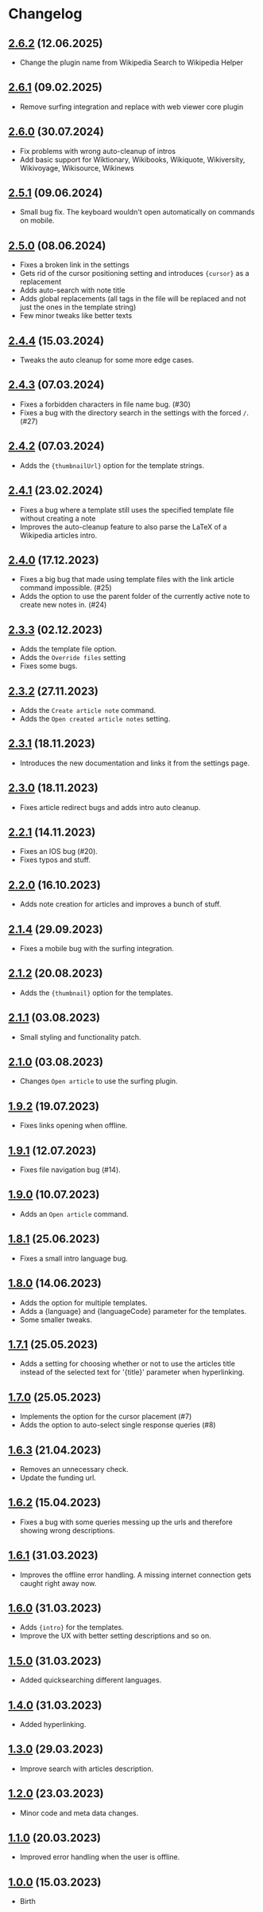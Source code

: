 # Changelog

## [2.6.2](https://github.com/StrangeGirlMurph/obsidian-wikipedia-helper/releases/tag/2.6.2) (12.06.2025)

- Change the plugin name from Wikipedia Search to Wikipedia Helper

## [2.6.1](https://github.com/StrangeGirlMurph/obsidian-wikipedia-helper/releases/tag/2.6.1) (09.02.2025)

- Remove surfing integration and replace with web viewer core plugin

## [2.6.0](https://github.com/StrangeGirlMurph/obsidian-wikipedia-helper/releases/tag/2.6.0) (30.07.2024)

- Fix problems with wrong auto-cleanup of intros
- Add basic support for Wiktionary, Wikibooks, Wikiquote, Wikiversity, Wikivoyage, Wikisource, Wikinews 

## [2.5.1](https://github.com/StrangeGirlMurph/obsidian-wikipedia-helper/releases/tag/2.5.1) (09.06.2024)

- Small bug fix. The keyboard wouldn't open automatically on commands on mobile.

## [2.5.0](https://github.com/StrangeGirlMurph/obsidian-wikipedia-helper/releases/tag/2.5.0) (08.06.2024)

- Fixes a broken link in the settings
- Gets rid of the cursor positioning setting and introduces `{cursor}` as a replacement
- Adds auto-search with note title
- Adds global replacements (all tags in the file will be replaced and not just the ones in the template string)
- Few minor tweaks like better texts

## [2.4.4](https://github.com/StrangeGirlMurph/obsidian-wikipedia-helper/releases/tag/2.4.4) (15.03.2024)

- Tweaks the auto cleanup for some more edge cases.

## [2.4.3](https://github.com/StrangeGirlMurph/obsidian-wikipedia-helper/releases/tag/2.4.3) (07.03.2024)

- Fixes a forbidden characters in file name bug. (#30)
- Fixes a bug with the directory search in the settings with the forced `/`. (#27)

## [2.4.2](https://github.com/StrangeGirlMurph/obsidian-wikipedia-helper/releases/tag/2.4.2) (07.03.2024)

- Adds the `{thumbnailUrl}` option for the template strings.

## [2.4.1](https://github.com/StrangeGirlMurph/obsidian-wikipedia-helper/releases/tag/2.4.1) (23.02.2024)

- Fixes a bug where a template still uses the specified template file without creating a note
- Improves the auto-cleanup feature to also parse the LaTeX of a Wikipedia articles intro.

## [2.4.0](https://github.com/StrangeGirlMurph/obsidian-wikipedia-helper/releases/tag/2.4.0) (17.12.2023)

- Fixes a big bug that made using template files with the link article command impossible. (#25)
- Adds the option to use the parent folder of the currently active note to create new notes in. (#24)

## [2.3.3](https://github.com/StrangeGirlMurph/obsidian-wikipedia-helper/releases/tag/2.3.3) (02.12.2023)

- Adds the template file option.
- Adds the `Override files` setting
- Fixes some bugs.

## [2.3.2](https://github.com/StrangeGirlMurph/obsidian-wikipedia-helper/releases/tag/2.3.2) (27.11.2023)

- Adds the `Create article note` command.
- Adds the `Open created article notes` setting.

## [2.3.1](https://github.com/StrangeGirlMurph/obsidian-wikipedia-helper/releases/tag/2.3.1) (18.11.2023)

- Introduces the new documentation and links it from the settings page.

## [2.3.0](https://github.com/StrangeGirlMurph/obsidian-wikipedia-helper/releases/tag/2.3.0) (18.11.2023)

- Fixes article redirect bugs and adds intro auto cleanup.

## [2.2.1](https://github.com/StrangeGirlMurph/obsidian-wikipedia-helper/releases/tag/2.2.1) (14.11.2023)

- Fixes an IOS bug (#20).
- Fixes typos and stuff.

## [2.2.0](https://github.com/StrangeGirlMurph/obsidian-wikipedia-helper/releases/tag/2.2.0) (16.10.2023)

- Adds note creation for articles and improves a bunch of stuff.

## [2.1.4](https://github.com/StrangeGirlMurph/obsidian-wikipedia-helper/releases/tag/2.1.4) (29.09.2023)

- Fixes a mobile bug with the surfing integration.

## [2.1.2](https://github.com/StrangeGirlMurph/obsidian-wikipedia-helper/releases/tag/2.1.2) (20.08.2023)

- Adds the `{thumbnail}` option for the templates.

## [2.1.1](https://github.com/StrangeGirlMurph/obsidian-wikipedia-helper/releases/tag/2.1.1) (03.08.2023)

- Small styling and functionality patch.

## [2.1.0](https://github.com/StrangeGirlMurph/obsidian-wikipedia-helper/releases/tag/2.1.0) (03.08.2023)

- Changes `Open article` to use the surfing plugin.

## [1.9.2](https://github.com/StrangeGirlMurph/obsidian-wikipedia-helper/releases/tag/1.9.2) (19.07.2023)

- Fixes links opening when offline.

## [1.9.1](https://github.com/StrangeGirlMurph/obsidian-wikipedia-helper/releases/tag/1.9.1) (12.07.2023)

- Fixes file navigation bug (#14).

## [1.9.0](https://github.com/StrangeGirlMurph/obsidian-wikipedia-helper/releases/tag/1.9.0) (10.07.2023)

- Adds an `Open article` command.

## [1.8.1](https://github.com/StrangeGirlMurph/obsidian-wikipedia-helper/releases/tag/1.8.1) (25.06.2023)

- Fixes a small intro language bug.

## [1.8.0](https://github.com/StrangeGirlMurph/obsidian-wikipedia-helper/releases/tag/1.8.0) (14.06.2023)

- Adds the option for multiple templates.
- Adds a {language} and {languageCode} parameter for the templates.
- Some smaller tweaks.

## [1.7.1](https://github.com/StrangeGirlMurph/obsidian-wikipedia-helper/releases/tag/1.7.1) (25.05.2023)

- Adds a setting for choosing whether or not to use the articles title instead of the selected text for '{title}' parameter when hyperlinking.

## [1.7.0](https://github.com/StrangeGirlMurph/obsidian-wikipedia-helper/releases/tag/1.7.0) (25.05.2023)

- Implements the option for the cursor placement (#7)
- Adds the option to auto-select single response queries (#8)

## [1.6.3](https://github.com/StrangeGirlMurph/obsidian-wikipedia-helper/releases/tag/1.6.3) (21.04.2023)

- Removes an unnecessary check.
- Update the funding url.

## [1.6.2](https://github.com/StrangeGirlMurph/obsidian-wikipedia-helper/releases/tag/1.6.2) (15.04.2023)

- Fixes a bug with some queries messing up the urls and therefore showing wrong descriptions.

## [1.6.1](https://github.com/StrangeGirlMurph/obsidian-wikipedia-helper/releases/tag/1.6.1) (31.03.2023)

- Improves the offline error handling. A missing internet connection gets caught right away now.

## [1.6.0](https://github.com/StrangeGirlMurph/obsidian-wikipedia-helper/releases/tag/1.6.0) (31.03.2023)

- Adds `{intro}` for the templates.
- Improve the UX with better setting descriptions and so on.

## [1.5.0](https://github.com/StrangeGirlMurph/obsidian-wikipedia-helper/releases/tag/1.5.0) (31.03.2023)

- Added quicksearching different languages.

## [1.4.0](https://github.com/StrangeGirlMurph/obsidian-wikipedia-helper/releases/tag/1.4.0) (31.03.2023)

- Added hyperlinking.

## [1.3.0](https://github.com/StrangeGirlMurph/obsidian-wikipedia-helper/releases/tag/1.3.0) (29.03.2023)

- Improve search with articles description.

## [1.2.0](https://github.com/StrangeGirlMurph/obsidian-wikipedia-helper/releases/tag/1.2.0) (23.03.2023)

- Minor code and meta data changes.

## [1.1.0](https://github.com/StrangeGirlMurph/obsidian-wikipedia-helper/releases/tag/1.1.0) (20.03.2023)

- Improved error handling when the user is offline.

## [1.0.0](https://github.com/StrangeGirlMurph/obsidian-wikipedia-helper/releases/tag/1.0.0) (15.03.2023)

- Birth
